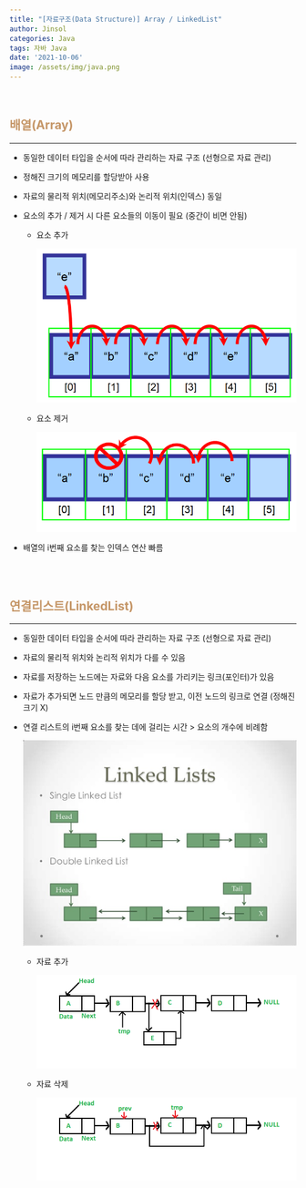 ```yaml
---
title: "[자료구조(Data Structure)] Array / LinkedList"
author: Jinsol
categories: Java
tags: 자바 Java
date: '2021-10-06'
image: /assets/img/java.png
---
```


<br>

## <span style="color:#c59667">배열(Array)</span>
<hr>

- 동일한 데이터 타입을 순서에 따라 관리하는 자료 구조 (선형으로 자료 관리)

- 정해진 크기의 메모리를 할당받아 사용

- 자료의 물리적 위치(메모리주소)와 논리적 위치(인덱스) 동일

- 요소의 추가 / 제거 시 다른 요소들의 이동이 필요 (중간이 비면 안됨)

    - 요소 추가

        ![](/assets/img/data_structure_array01.png)

    - 요소 제거

        ![](/assets/img/data_structure_array02.png)

- 배열의 i번째 요소를 찾는 인덱스 연산 빠름

<br><br>

## <span style="color:#c59667">연결리스트(LinkedList)</span>
<hr>

- 동일한 데이터 타입을 순서에 따라 관리하는 자료 구조 (선형으로 자료 관리)

- 자료의 물리적 위치와 논리적 위치가 다를 수 있음

- 자료를 저장하는 노드에는 자료와 다음 요소를 가리키는 링크(포인터)가 있음

- 자료가 추가되면 노드 만큼의 메모리를 할당 받고, 이전 노드의 링크로 연결 (정해진 크기 X)

- 연결 리스트의 i번째 요소를 찾는 데에 걸리는 시간 > 요소의 개수에 비례함



    ![](/assets/img/data_structure_linkedlist01.png)

    - 자료 추가

        ![](/assets/img/data_structure_linkedlist02.png)
        

    - 자료 삭제

        ![](/assets/img/data_structure_linkedlist03.png)
